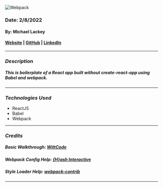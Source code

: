 ![Webpack](https://img.search.brave.com/0TUNvK-IgzgrjEXjkNrzxgn3W8Zy1JVxlo_zCJ9chLQ/rs:fit:400:300:1/g:ce/aHR0cHM6Ly93d3cu/d2Via2luZGVyLmNo/L3dwLWNvbnRlbnQv/dXBsb2Fkcy93ZWJw/YWNrLUxvZ28uc3Zn.svg)

### Date: 2/8/2022

#### By: Michael Lackey

#### [Website](https://michaellackey.com/) | [GitHub](https://github.com/mlackey9601) | [LinkedIn](https://www.linkedin.com/in/michaelglackey/)
***

### ***Description***

##### This is boilerplate of a React app built without *create-react-app* using Babel and webpack.
***

### ***Technologies Used***
- ReactJS
- Babel
- Webpack
***

### ***Credits***

##### Basic Walkthrough: [WittCode](https://youtu.be/h3LpsM42s5o)

##### Webpack Config Help: [{H}ash Interactive](https://hashinteractive.com/blog/complete-guide-to-webpack-configuration-for-react/)

##### Style Loader Help: [webpack-contrib](https://github.com/webpack-contrib/css-loader#recommend)

***

